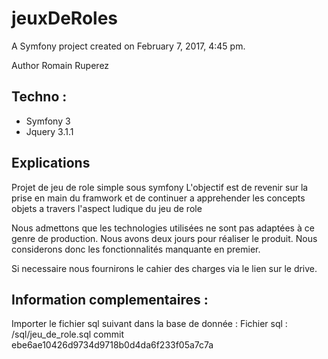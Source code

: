 jeuxDeRoles
===========

A Symfony project created on February 7, 2017, 4:45 pm.

Author Romain Ruperez
## Techno :
* Symfony 3
* Jquery 3.1.1

## Explications
Projet de jeu de role simple sous symfony
L'objectif est de revenir sur la prise en main du framwork
et de continuer a apprehender les concepts objets a travers l'aspect ludique du jeu de role

Nous admettons que les technologies utilisées ne sont pas adaptées à ce genre de production.
Nous avons deux jours pour réaliser le produit. Nous considerons donc les fonctionnalités manquante en premier.

Si necessaire nous fournirons le cahier des charges via le lien sur le drive.

## Information complementaires :
Importer le fichier sql suivant dans la base de donnée :
Fichier sql :
/sql/jeu_de_role.sql commit ebe6ae10426d9734d9718b0d4da6f233f05a7c7a